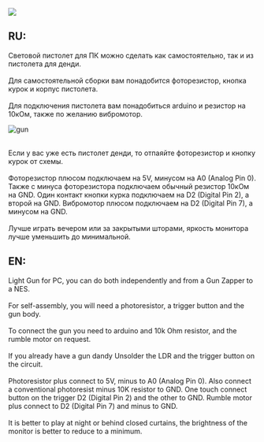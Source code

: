 ![](https://cloud.githubusercontent.com/assets/9499881/13746454/f87aa73e-ea0c-11e5-83b1-3c3d1360c7bb.gif)

<h2>RU:</h2>

Световой пистолет для ПК можно сделать как самостоятельно, так и из пистолета для денди. 
<br><br>
Для самостоятельной сборки вам понадобится фоторезистор, кнопка курок и корпус пистолета. 
<br><br>
Для подключения пистолета вам понадобиться arduino и резистор на 10кОм, также по желанию вибромотор.<br>

![gun](https://cloud.githubusercontent.com/assets/9499881/13745843/ab66da74-ea09-11e5-9262-6c63f979f8a0.png)

<br>
Если у вас уже есть пистолет денди, то отпаяйте фоторезистор и кнопку курок от схемы.
<br><br>
Фоторезистор плюсом подключаем на 5V, минусом на A0 (Analog Pin 0). Также с минуса фоторезистора подключаем обычный резистор 10кОм на GND. Один контакт кнопки курка подключаем на D2 (Digital Pin 2), а второй на GND. Вибромотор плюсом подключаем на D2 (Digital Pin 7), а минусом на GND.
<br><br>
Лучше играть вечером или за закрытыми шторами, яркость монитора лучше уменьшить до минимальной. 

<h2>EN:</h2>

Light Gun for PC, you can do both independently and from a Gun Zapper to a NES.
<br><br>
For self-assembly, you will need a photoresistor, a trigger button and the gun body.
<br><br>
To connect the gun you need to arduino and 10k Ohm resistor, and the rumble motor on request.
<br><br>
If you already have a gun dandy Unsolder the LDR and the trigger button on the circuit.
<br><br>
Photoresistor plus connect to 5V, minus to A0 (Analog Pin 0). Also connect a conventional photoresist minus 10K resistor to GND. One touch connect button on the trigger D2 (Digital Pin 2) and the other to GND. Rumble motor plus connect to D2 (Digital Pin 7) and minus to GND.
<br><br>
It is better to play at night or behind closed curtains, the brightness of the monitor is better to reduce to a minimum.